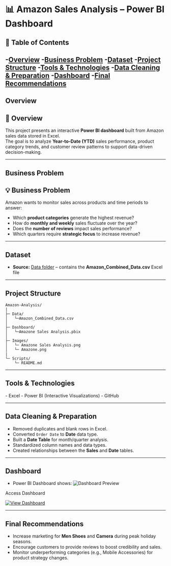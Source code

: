 # 📊 Amazon Sales Analysis – Power BI Dashboard


## 📌 Table of Contents
-<a href="#overview">Overview</a>
-<a href="#business_problem">Business Problem</a>
-<a href="#dataset">Dataset</a>
-<a href="project-structure">Project Structure</a>
-<a href="tools--technologies">Tools & Technologies</a>
-<a href="data-cleaning--preparation">Data Cleaning & Preparation</a>
-<a href="dashboard">Dashboard</a>
-<a href="final-recommendations">Final Recommendations</a>
-----------------------------------------------------------------------------------------------------------------------------------------------------------------

<h2><a class="anchor" id="overview"></a>Overview</h2>

## 📌 Overview
This project presents an interactive **Power BI dashboard** built from Amazon sales data stored in Excel.  
The goal is to analyze **Year-to-Date (YTD)** sales performance, product category trends, and customer review patterns to support data-driven decision-making.

-------------------------------------------------------------------------------------------------------------------------------------------------------------------

<h2><a class="anchor" id="business_problem"></a>Business Problem</h2>


## 💡 Business Problem
Amazon wants to monitor sales across products and time periods to answer:
- Which **product categories** generate the highest revenue?
- How do **monthly and weekly** sales fluctuate over the year?
- Does the **number of reviews** impact sales performance?
- Which quarters require **strategic focus** to increase revenue?

--------------------------------------------------------------------------------------------------------------------------------------------------------
<h2><a class="anchor" id="dataset"></a>Dataset</h2>

- **Source:** [ Data folder](Data/) – contains the **Amazon_Combined_Data.csv** Excel file  

--------------------------------------------------------------------------------------------------------------------------------------------------------------
<h2><a class="anchor" id="project-structure"></a>Project Structure</h2>

```
Amazon-Analysis/
|                
├─ Data/
│   └─Amazon_Combined_Data.csv  
│
├─ Dashboard/
│   └─Amazone Sales Analysis.pbix
│
├─ Images/
│   └─ Amazone Sales Analysis.png
│   └─ Amazone.png
|
└─ Scripts/ 
    └─ README.md
```
----------------------------------------------------------------------------------------------------------------------------------------------------------------

<h2><a class="anchor" id="tools--technologies"></a>Tools & Technologies</h2>
- Excel 
- Power BI (Interactive Visualizations)
- GitHub

----------------------------------------------------------------------------------------------------------------------------------------------------------------

<h2><a class="anchor" id="data-cleaning--preparation"></a>Data Cleaning & Preparation</h2>

- Removed duplicates and blank rows in Excel.
- Converted `Order Date` to **Date** data type.
- Built a **Date Table** for month/quarter analysis.
- Standardized column names and data types.
- Created relationships between the **Sales** and **Date** tables.

-------------------------------------------------------------------------------------------------------------------------------------------------------------------

<h2><a class="anchor" id="dashboard"></a>Dashboard</h2>

- Power BI Dashboard shows:
 ![Dashboard Preview](Amazone%20Sales%20Analysis.png)

 Access Dashboard

[![View Dashboard](https://img.shields.io/badge/Power%20BI-View%20Dashboard-yellow?style=for-the-badge&logo=powerbi)](https://app.powerbi.com/view?r=eyJrIjoiOWVhZDI3YzAtMmFlZi00Y2UwLWI2OTgtMjFjNDdlMzFjODBlIiwidCI6IjJmMGEzYTlmLWZhOTUtNDM2Zi05YTk4LTZmODEwNjgwNmY0MCJ9)

------------------------------------------------------------------------------------------------------------------------------------------------------------------------

<h2><a class="anchor" id="final-recommendations"></a>Final Recommendations</h2>

- Increase marketing for **Men Shoes** and **Camera** during peak holiday seasons.
- Encourage customers to provide reviews to boost credibility and sales.
- Monitor underperforming categories (e.g., Mobile Accessories) for product strategy changes.
